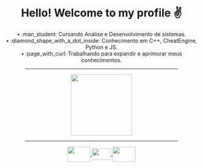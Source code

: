 # <div align="center"> Hello! Welcome to my profile :v: </div>

<div align="center"> 
  <a> • :man_student: Cursando Análise e Desenvolvimento de sistemas.</a>
  <br><a> • :diamond_shape_with_a_dot_inside: Conhecimento em C++, CheatEngine, Python e JS.</a>
  <br><a> • :page_with_curl: Trabalhando para expandir e aprimorar meus conhecimentos.</a>
 </div> 
 
 <div align="center">
  <hr width="400" size="10px" noshade=”noshade”>  </hr>
 </div>
 
<div align="center">
  <a href="https://github.com/leleo-code">
  <img height="160" src="https://github-readme-stats.vercel.app/api?username=leleo-code&show_icons=true&theme=tokyonight&hide_title=false&layout=compact&custom_title=Leonardo%20Vinicius%20-%20Stats"/>
 </div>

<div align="center">
  <hr width="400" size="10px" noshade=”noshade”>  </hr>
 </div>

<div align="center">
  <img align="center" height="40" width="60" src="https://cdn.jsdelivr.net/gh/devicons/devicon/icons/python/python-plain-wordmark.svg" />
  <img align="center" height="30" width="50" src="https://cdn.jsdelivr.net/gh/devicons/devicon/icons/javascript/javascript-plain.svg" />
  <img align="center" height="40" width="60" src="https://cdn.jsdelivr.net/gh/devicons/devicon/icons/cplusplus/cplusplus-line.svg" />
 </div>
